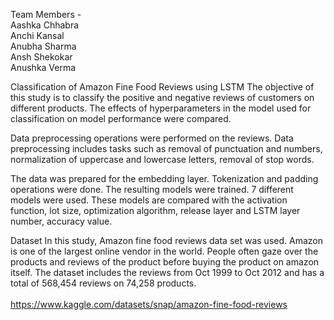 Team Members - <br>
   Aashka Chhabra<br>
   Anchi Kansal<br>
   Anubha Sharma<br>
   Ansh Shekokar<br>
   Anushka Verma <br>

Classification of Amazon Fine Food Reviews using LSTM
The objective of this study is to classify the positive 
and negative reviews of customers on different products. 
The effects of hyperparameters in the model used for 
classification on model performance were compared.

Data preprocessing operations were performed on the reviews. 
Data preprocessing includes tasks such as removal of 
punctuation and numbers, normalization of uppercase and 
lowercase letters, removal of stop words.

The data was prepared for the embedding layer. 
Tokenization and padding operations were done. 
The resulting models were trained. 
7 different models were used. These models are 
compared with the activation function, lot size, 
optimization algorithm, release layer and LSTM 
layer number, accuracy value.

Dataset
In this study, Amazon fine food reviews data set 
was used. Amazon is one of the largest online 
vendor in the world. People often gaze over the 
products and reviews of the product before buying 
the product on amazon itself. The dataset includes 
the reviews from Oct 1999 to Oct 2012 and has a total 
of 568,454 reviews on 74,258 products.
<br>
<br>
https://www.kaggle.com/datasets/snap/amazon-fine-food-reviews

